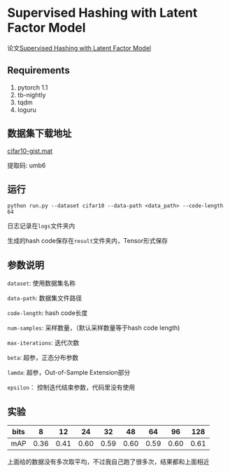 # Supervised Hashing with Latent Factor Model

论文[Supervised Hashing with Latent Factor Model](http://cs.nju.edu.cn/lwj/paper/SIGIR14_LFH.pdf)

## Requirements
1. pytorch 1.1
2. tb-nightly
3. tqdm
4. loguru

## 数据集下载地址
[cifar10-gist.mat](https://pan.baidu.com/s/1qE9KiAOTNs5ORn_WoDDwUg)

提取码: umb6

## 运行
`python run.py --dataset cifar10 --data-path <data_path> --code-length 64 `

日志记录在`logs`文件夹内

生成的hash code保存在`result`文件夹内，Tensor形式保存

## 参数说明
`dataset`: 使用数据集名称

`data-path`: 数据集文件路径

`code-length`: hash code长度

`num-samples`: 采样数量，（默认采样数量等于hash code length)

`max-iterations`: 迭代次数

`beta`: 超参，正态分布参数

`lamda`: 超参，Out-of-Sample Extension部分

`epsilon`： 控制迭代结束参数，代码里没有使用

## 实验
|bits|8|12|24|32|48|64|96|128|
|---|---|---|---|---|---|---|---|---|
|mAP|0.36|0.41|0.60|0.59|0.60|0.59|0.60|0.61|

上面给的数据没有多次取平均，不过我自己跑了很多次，结果都和上面相近
